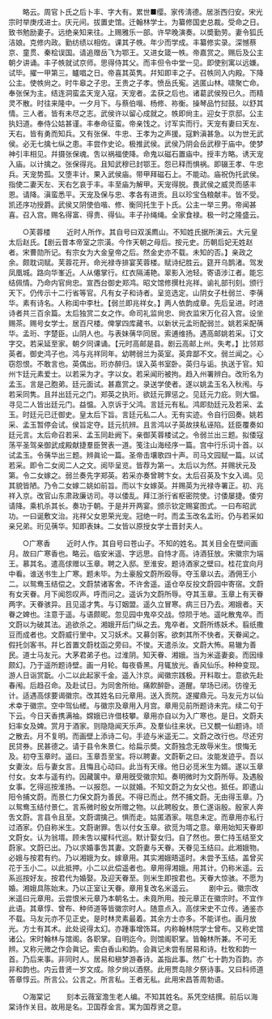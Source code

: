 <!-- { "loadSidebar": true } -->
　　略云。周官卜氏之后卜丰、字大有。累世■缨。家传淸德。居浙西归安。宋光宗时举庚戌进士。庆元间。拔置史馆。迁翰林学士。为纂修国史总裁。受命之日。致书勉励妻子。远绝亲知来往。上赐雅乐一部。许早晚演奏。以奬勤劳。妻令狐氏洁娘。克修内政。勤纺绩以相佐。课其子帙。年少而学成。丰纂修实录。深憾蔡京、童贯、秦桧误国。请追赠岳飞为鄂王。又进女箴一帙。帝嘉赏之。赐后及公主朝夕讲诵。丰子帙就试京师。思得侍其父。而丰但令中堂一见。即使别寓以远嫌。试毕。擢一甲第三。矑唱之日。帝喜其英隽。幷知即丰之子。召帙同入内殿。下降公主。使帙尙之。时牛皋之子忠。王贵之子孝。愤岳氏寃。逃匿山林。啸聚亡命。奉张保为主。结连洞蛮孟天宠入寇。天宠者。孟获之后也。诸葛武侯殁已久。而精灵不散。时往来隆中。一夕月下。与蔡伯喈、杨修、祢衡。操琴品竹挝鼓。以舒其情。三人者。皆有未尽之志。武侯许以留心成就之。帙即尙主。迎女于京邸。公主执妇道。奉侍公姑甚谨。丰奉命征蛮。帝亲饯之。讨军实而行。天宠有妻曰天左、天右。皆有勇而知兵。又有张保、牛忠、王孝为之声援。寇黔滇甚急。以为世无武侯。必无七擒七纵之患。丰尝作史论。极推武侯。武侯乃阴会岳武穆于庙中。使梦神引丰相见。幷摄张保魂。吿以祸福使降。命鬼以磁石置庙中。授丰方略。诱天宠入庙。以计擒之。张保得兆。且知武穆已封鄂王。怨已释而惧祸。即辍王孝、牛忠兵。天宠势孤。又堕丰计。果入武侯庙。带甲拜磁石上。不能动。庙祝伪托武侯。指使二妻天左、天右乞哀于丰。丰至庙为解甲。天宠得脱。畏武侯之威灵而感丰恩。请降。滇蛮悉平。天宠及保与忠、孝各有进贡。且以珍宝刍粮献丰。皆不受。凯还序功授爵。武侯又阴使伯喈、修、衡同托生于卜氏。公主一举三男。帝闻甚喜。召入宫。赐名得富、得贵、得仙。丰子孙绳绳。全家食禄。极一时之隆盛云。 

　　○芙蓉楼 
　　近时人所作。其自号曰双溪廌山。不知姓氏据所演云。大元皇太后赵氏。【剧云昔本帝室之宗潢。今作天朝之母后。按元史。历朝后妃无姓赵者。宋曹勋所记。有宗女为大金皇帝之后。然金史亦不载。未知的否。】亲政之余。颇耽词赋。芙蓉花开。命光禄寺排宴芙蓉楼。赋诗纪胜云。筵开乌鹊渚。驾发凤凰城。路向华峯近。人从僊掌行。红衣隔浦艳。翠影入池轻。寄语涉江者。能忘结佩情。乃命内官尙忠。宣西台御史郑鸿。昭文馆修撰杜兆祥。谕礼部刊刻。颁行天下。仍传示十二行省等官。凡有女子和诗者。呈览选定。山阴女子杜弱兰、李蒨华。素有诗名。人称闺中李杜。【弱兰即兆祥女。】两人依韵成章。先后呈进。时进诗者共三百余篇。太后独赏二女之作。命司礼监尙忠、尙衣监宋万化召入宫。设坐赐茶。赐号女学士。居百尺楼。俾掌四库藏书。以新状元孟珩配弱兰。姚若采配蒨华。孟珩、字楚臣。山阴人也。与表妹蒨华同居。索逋维扬。遇高邮姚若采。订文字交。若采延至家。朝夕同课诵。【元时高邮是县。剧云高邮上州。失考。】比邻郑英者。御史鸿子也。鸿与兆祥同年。幼聘弱兰为英室。英弇鄙不文。弱兰闻之。心窃怨恨。不敢言也。英偶出。珩亦醉归。误入英书室卧。英归与诟。执送于官。知州卞廷元素爱士。以若采为才。字以女。若采闻珩被拘。趋入州署辨白。改珩名为孟玉。言是己胞弟。廷元面试。甚嘉赏之。录送学使者。遂以姚孟玉名入秋闱。与若采同隽。且幷出廷元之门。郑英之执珩。欲廷元罪惩之。见廷元力庇。则大愠。寻见二人皆出廷元门。益愠。入京诉于父鸿。言廷元有私。鸿即劾廷元及若采、孟玉。时廷元已迁御史。皇太后下旨。言廷元私二人。无有实迹。令自行回奏。姚若采、孟玉暂停会试。侯旨定夺。廷元抗辨。且言鸿以子英故挟私诬陷。廷臣覆奏如廷元言。太后命召若采、孟玉同赴阙下。亲御芙蓉楼试之。令弱兰出三题。拟倭寇荡平圣驾亲御武成殿献捷羣臣贺表一道。笺注山海经序一篇。宫中行乐词十首。以试孟玉。令蒨华出三题。辨眞论一篇。圣帝击壤歌四十声。司马文园赋一篇。以试若采。即令二女阅二人之文。阅毕呈览。皆荐为第一。太后以为然。并赐状元及第。令二女嫁之。弱兰奏先字郑英。若采亦奏曾聘卞女。太后召英及卞女入谒。见其貌皆陋。乃令二女嫁二姚如前旨。而以卞女嫁英。并赐英为光禄寺署正。初、兆祥入京。改官山东肃政廉访司。寻以倭乱。拜江浙行省枢密院使。讨倭屡捷。倭穷请降。乘机杀其长。奏功于朝。于是并开两宴。颁示钦定赐宴图式。一曰布昭武功。一曰诞敷文治。兆祥父女恩荣光宠。冠绝一时。而孟玉改名孟珩。仍与若采如亲兄弟。珩见蒨华。知即表妹。二女皆以原授女学士晋封夫人。 

　　○广寒香 
　　近时人作。其自号曰苍山子。不知的姓名。其关目全在壁间画月。故曰广寒香也。略云。临安米遥、字远思。自恃才高。诗酒狂放。宋徽宗为端王。慕其名。遣高俅赠以玉章。聘之入邸。至淮安。题诗酒家之壁曰。桂花宜向月中看。谁送书生上广寒。题未毕。为土豪殷文蔚所殴辱。夺玉章以去。酒佣王小二。以鸳鸯玉结偿之。文蔚禁诸客舍。不许舍遥。遥仓卒反投文蔚园中寄宿。文蔚有女天眷。月下闻怨叹声。呼而问之。遥诉为文蔚所辱。夺其玉章。玉章上有天眷两字。天眷骇异。且见遥才隽。与订姻盟。遥久立冒寒。病三日乃去。湘娥者。天眷之婢也。注意于遥。与语颇昵。忽见园中鬼卒交战。惊陨于地。遥叱散鬼卒。而文蔚以为破其法。追欲杀之。湘娥开后门纵之去。鬼卒者。文蔚所练妖术。翦纸撒豆而成者也。文蔚威行里中。又习妖术。又募剑客。欲刺其所不快者。天眷闻之。假托剑客书。幷匕首置文蔚枕函之旁曰。不悛。天遣杀汝。文蔚大怖。易辙为善民。道士马友元。大茅君弟子也。过淮阴。知天眷、湘娥。当为米遥妻妾。而因缘颇幻。乃于遥所题诗壁。画一月轮。每夜昏黑。月辄放光。香风仙乐。种种变现。游人日诣赏翫。小二以此起家千金。遥入汴京。闻徽宗践极。开料取士。意欲先赴春闱。后趋召命。及赴试日。为同舍所绐。痛飮醉卧。道醒。举场已闭。彷徨无计。适遇高俅要谒徽宗。改其姓名曰元章用。送入贡院。遂擢鼎元。马友元方以仙术幸于徽宗。空中驾仙槎。与徽宗及章用入月宫。章用见前所题诗未完。续二句于下云。今日天香携满袖。嫦娥已许借枝攀。章用亦自以为入广寒也。是日。文蔚夫妇率女及婢。赏月于酒家。则隐隐闻天乐声。及羣仙往来状。已又覩一仙题诗。顷之散去。月不复明。而画壁上添诗二句。手迹与米遥无二。文蔚之改行也。尽还穷民贷券。民甚德之。请于县令朱景仁。给扁示奬。文蔚独念无故辱米生。恨悔无及。初夺玉章时。遥曰。玉章吾至宝。将以聘妻。文蔚靳之曰。汝能发迹乎。吾以女妻汝。后与妻女言。且悔且心动曰。此当有天缘。他日必觅米生为婿。遂以玉章付女。女本与遥有约。因藏箧中。章用旣受徽宗知。奏明微时为文蔚所辱。及遇殷女事。乞得巡按淮扬。一以报怨。一以就婚。不知文蔚之为女父也。抵任。即遣山阳令捕文蔚。而景仁力保文蔚为善民。不得已而止。然不捕文蔚。无由得玉章。乃以鸳鸯玉结付景仁。言系微时殷女所赠之物。以此聘殷女。景仁遂诣殷。殷家人奔吿文蔚。言县令且至。文蔚谓擒己。惧而走。姑匿酒家。喘息未定。而章用亦私行过酒家。仍自称米生。文蔚谢罪。吿以付女玉章。欲觅为壻之意。章用始知天眷即文蔚女。认为翁壻。顾未吿以擢科代巡。默计娶女归。自了然也。景仁持玉结至文蔚家。文蔚已出。乃以求婚事吿其妻。文蔚妻与天眷。天眷见玉结曰。此湘娥物。必娥与按君有约。乃以湘娥为女。嫁章用。其实湘娥晤遥时。未尝予玉结。盖曾买花于玉小二。以此抵押。小二以此偿遥者也。章用得湘娥。用其计。仍称米遥。云系巡按好友。按君代为婚娶。及迎天眷至。则米生即按君也。天眷大惊骇。不愿为婚。湘娥具陈始末。乃以正室让天眷。章用复改名米遥云。 
　　剧中云。徽宗改米遥曰元章用。云尝恨米元章乃本朝名士。未竟所用。按元章正在徽宗时。不宜作此语。其章惇、曾布、种师道等皆徽宗时人。随意点入。高俅宋史不立传。通鉴亦不载。马友元亦不见正史。是时林灵素最着。其余方士亦多。不能详也。画月放光。方士有其术。此处说得太幻。亦踵事增饰耳。内称翰林院学士曾布。又称史馆诸公。宋时翰林与馆阁。各职掌。自明迄今。则馆阁职掌。皆翰林所兼。不可无辨。又称元微之作会眞记。索白香山和韵。会眞记未尝有居易和诗。杜牧和韵一首。乃后来事。非同时人。居易和稹梦游春诗。盖指此事。然广七十韵为百韵。亦非和韵也。内云昔贤一岁文成。除夕尙以酒祭。此用贾岛除夕祭诗事。又曰科师道答章惇云。所言公。公言之。所言私。王者无私。此用宋昌答周勃语。 

　　○海棠记 
　　刻本云薇室澹生老人编。不知其姓名。系凭空结撰。前后以海棠诗作关目。故用是名。卫国荐金言。寓为国荐贤之意。 
